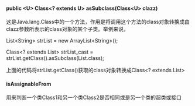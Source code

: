 #### public &lt;U&gt; Class&lt;? extends U&gt; asSubclass\(Class&lt;U&gt; clazz\)

这是Java.lang.Class中的一个方法，作用是将调用这个方法的class对象转换成由clazz参数所表示的class对象的某个子类。举例来说，

List&lt;String&gt; strList = new ArrayList&lt;String&gt;\(\);

Class&lt;? extends List&gt; strList\_cast = strList.getClass\(\).asSubclass\(List.class\);

上面的代码将strList.getClass\(\)获取的class对象转换成Class&lt;? extends List&gt;

#### isAssignableFrom

用来判断一个类Class1和另一个类Class2是否相同或是另一个类的超类或接口



